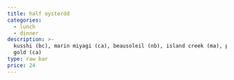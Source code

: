 ```yaml
---
title: half oysterdd
categories:
  - lunch
  - dinner
description: >-
  kusshi (bc), marin miyagi (ca), beausoleil (nb), island creek (ma), pacific
  gold (ca)
type: raw bar
price: 24
---
```


